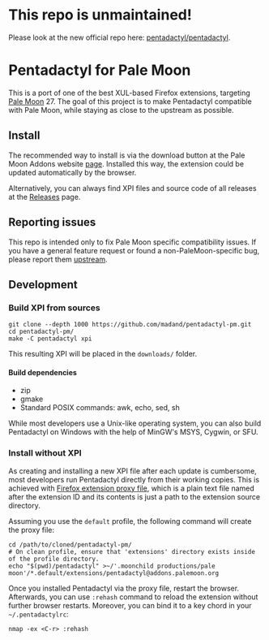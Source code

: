 This repo is unmaintained!
==========================

Please look at the new official repo here: [pentadactyl/pentadactyl](https://github.com/pentadactyl/pentadactyl).

Pentadactyl for Pale Moon
=========================

This is a port of one of the best XUL-based Firefox extensions, targeting [Pale Moon](https://www.palemoon.org/) 27. The goal of this project is to make Pentadactyl compatible with Pale Moon, while staying as close to the upstream as possible.

Install
-------

The recommended way to install is via the download button at the Pale Moon Addons website [page](https://addons.palemoon.org/extensions/pentadactyl/). Installed this way, the extension could be updated automatically by the browser.

Alternatively, you can always find XPI files and source code of all releases at the [Releases](https://github.com/madand/pentadactyl-pm/releases) page.

Reporting issues
----------------

This repo is intended only to fix Pale Moon specific compatibility issues. If you have a general feature request or found a non-PaleMoon-specific bug, please report them [upstream](https://github.com/5digits/dactyl).

Development
-----------

### Build XPI from sources ###

``` shell
git clone --depth 1000 https://github.com/madand/pentadactyl-pm.git
cd pentadactyl-pm/
make -C pentadactyl xpi
```

This resulting XPI will be placed in the `downloads/` folder.

#### Build dependencies ####

  * zip
  * gmake
  * Standard POSIX commands: awk, echo, sed, sh

While most developers use a Unix-like operating system, you can also build Pentadactyl on Windows with the help of MinGW's MSYS, Cygwin, or SFU. 

### Install without XPI ###

As creating and installing a new XPI file after each update is cumbersome, most developers run Pentadactyl directly from their working copies. This is achieved with [Firefox extension proxy file][1], which is a plain text file named after the extension ID and its contents is just a path to the extension source directory.

Assuming you use the `default` profile, the following command will create the proxy file:

``` shell
cd /path/to/cloned/pentadactyl-pm/
# On clean profile, ensure that 'extensions' directory exists inside of the profile directory.
echo "$(pwd)/pentadactyl" >~/'.moonchild productions/pale moon'/*.default/extensions/pentadactyl@addons.palemoon.org
```

Once you installed Pentadactyl via the proxy file, restart the browser. Afterwards, you can use `:rehash` command to reload the extension without further browser restarts. Moreover, you can bind it to a key chord in your `~/.pentadactylrc`:

``` viml
nmap -ex <C-r> :rehash
```

[1]: https://developer.mozilla.org/en-US/Add-ons/Setting_up_extension_development_environment#Firefox_extension_proxy_file
